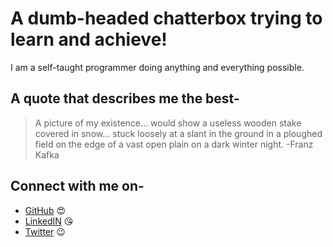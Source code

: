 # A dumb-headed chatterbox trying to learn and achieve!
I am a self-taught programmer doing anything and everything possible.

## A quote that describes me the best-
> A picture of my existence... would show a useless wooden stake covered in snow... 
> stuck loosely at a slant in the ground in a ploughed field on the edge of a vast open plain on a 
> dark winter night. 
> -Franz Kafka 
## Connect with me on-
* [GitHub](http://github.com/Khushik514) :heart_eyes:
* [LinkedIN](https://www.linkedin.com/in/khushikapoor1412/) :kissing_heart:
* [Twitter](https://twitter.com/KhushiK1412) :wink:
